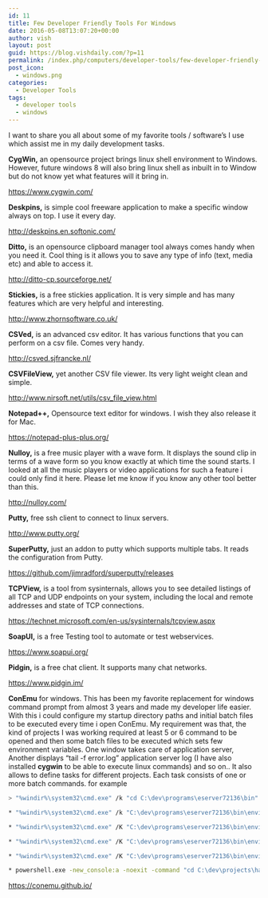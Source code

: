 ```yaml
---
id: 11
title: Few Developer Friendly Tools For Windows
date: 2016-05-08T13:07:20+00:00
author: vish
layout: post
guid: https://blog.vishdaily.com/?p=11
permalink: /index.php/computers/developer-tools/few-developer-friendly-tools-for-windows/
post_icon:
  - windows.png
categories:
  - Developer Tools
tags:
  - developer tools
  - windows
---
```

I want to share you all about some of my favorite tools / software&#8217;s I use which assist me in my daily development tasks.

**CygWin,** an opensource project brings linux shell environment to Windows. However, future windows 8 will also bring linux shell as inbuilt in to Window but do not know yet what features will it bring in.

 <span style="color: #3366ff;"><a style="color: #3366ff;" href="https://www.cygwin.com/">https://www.cygwin.com/</a></span>

**Deskpins,** is simple cool freeware application to make a specific window always on top. I use it every day.

 <span style="color: #3366ff;"><a style="color: #3366ff;" href="http://deskpins.en.softonic.com/">http://deskpins.en.softonic.com/</a></span>

**Ditto,** is an opensource clipboard manager tool always comes handy when you need it. Cool thing is it allows you to save any type of info (text, media etc) and able to access it.

 <span style="color: #3366ff;"><a style="color: #3366ff;" href="http://ditto-cp.sourceforge.net/">http://ditto-cp.sourceforge.net/</a></span>

**Stickies,** is a free stickies application. It is very simple and has many features which are very helpful and interesting.

<span style="color: #3366ff;"><a style="color: #3366ff;" href="http://www.zhornsoftware.co.uk/"> http://www.zhornsoftware.co.uk/</a></span>

**CSVed,** is an advanced csv editor. It has various functions that you can perform on a csv file. Comes very handy.

 <span style="color: #3366ff;"><a style="color: #3366ff;" href="http://csved.sjfrancke.nl/">http://csved.sjfrancke.nl/</a></span>

**CSVFileView,** yet another CSV file viewer. Its very light weight clean and simple.

 <span style="color: #3366ff;"><a style="color: #3366ff;" href="http://www.nirsoft.net/utils/csv_file_view.html">http://www.nirsoft.net/utils/csv_file_view.html</a></span>

**Notepad++,** Opensource text editor for windows. I wish they also release it for Mac.

 <span style="color: #3366ff;"><a style="color: #3366ff;" href="https://notepad-plus-plus.org/">https://notepad-plus-plus.org/</a></span>

**Nulloy,** is a free music player with a wave form. It displays the sound clip in terms of a wave form so you know exactly at which time the sound starts. I looked at all the music players or video applications for such a feature i could only find it here. Please let me know if you know any other tool better than this.

 <span style="color: #3366ff;"><a style="color: #3366ff;" href="http://nulloy.com/">http://nulloy.com/</a></span>

**Putty,** free ssh client to connect to linux servers.

 <span style="color: #3366ff;"><a style="color: #3366ff;" href="http://www.putty.org/">http://www.putty.org/</a></span>

**SuperPutty,** just an addon to putty which supports multiple tabs. It reads the configuration from Putty.

 <span style="color: #3366ff;"><a style="color: #3366ff;" href="https://github.com/jimradford/superputty/releases">https://github.com/jimradford/superputty/releases</a></span>

**TCPView,** is a tool from sysinternals, allows you to see detailed listings of all TCP and UDP endpoints on your system, including the local and remote addresses and state of TCP connections.

 <span style="color: #3366ff;"><a style="color: #3366ff;" href="https://technet.microsoft.com/en-us/sysinternals/tcpview.aspx">https://technet.microsoft.com/en-us/sysinternals/tcpview.aspx</a></span>

**SoapUI,** is a free Testing tool to automate or test webservices.

 <span style="color: #3366ff;"><a style="color: #3366ff;" href="https://www.soapui.org/">https://www.soapui.org/</a></span>

**Pidgin,** is a free chat client. It supports many chat networks.

 <span style="color: #3366ff;"><a style="color: #3366ff;" href="https://www.pidgin.im/">https://www.pidgin.im/</a></span>

**ConEmu** for windows. This has been my favorite replacement for windows command prompt from almost 3 years and made my developer life easier. With this i could configure my startup directory paths and initial batch files to be executed every time i open ConEmu. My requirement was that, the kind of projects I was working required at least 5 or 6 command to be opened and then some batch files to be executed which sets few environment variables. One window takes care of application server, Another displays &#8220;tail -f error.log&#8221; application server log (I have also installed **cygwin** to be able to execute linux commands) and so on.. It also allows to define tasks for different projects. Each task consists of one or more batch commands. for example

```bash
> "%windir%\system32\cmd.exe" /k "cd C:\dev\programs\eserver72136\bin"

* "%windir%\system32\cmd.exe" /k "C:\dev\programs\eserver72136\bin\environment.bat && cd C:\dev\programs\eserver72136\bin"

* "%windir%\system32\cmd.exe" /K "C:\dev\programs\eserver72136\bin\environment.bat && cd C:/dev/projects/haefele/sources/eclipsesvn/current/eserver/source/build"

* "%windir%\system32\cmd.exe" /K "C:\dev\programs\eserver72136\bin\environment.bat && cd C:/dev/projects/haefele/sources/eclipsesvn/previous/eserver/source/build"

* "%windir%\system32\cmd.exe" /K "C:\dev\programs\eserver72136\bin\environment.bat && cd C:/dev/projects/haefele/sources/eclipsesvn/current/eserver/source/haefele_dbinit_template/build"

* powershell.exe -new_console:a -noexit -command "cd C:\dev\projects\haefele\sources\eclipsesvn\current\eserver\source"
```

<span style="color: #3366ff;"><a style="color: #3366ff;" href="https://conemu.github.io/">https://conemu.github.io/</a></span>

&nbsp;